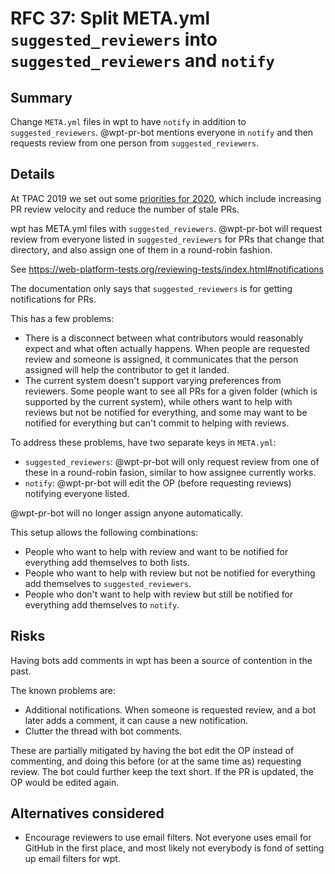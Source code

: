 # RFC 37: Split META.yml `suggested_reviewers` into `suggested_reviewers` and `notify`

## Summary

Change `META.yml` files in wpt to have `notify` in addition to `suggested_reviewers`.
@wpt-pr-bot mentions everyone in `notify` and then requests review from one person from `suggested_reviewers`.

## Details

At TPAC 2019 we set out some [priorities for 2020](https://docs.google.com/document/d/1gie7LFb6cAUfabY86MYuWM7m7ux_FaKhDkLdpz0zWkg/edit),
which include increasing PR review velocity and reduce the number of stale PRs.

wpt has META.yml files with `suggested_reviewers`. @wpt-pr-bot will request review from everyone listed in `suggested_reviewers` for PRs that change that directory, and also assign one of them in a round-robin fashion.

See https://web-platform-tests.org/reviewing-tests/index.html#notifications

The documentation only says that `suggested_reviewers` is for getting notifications for PRs.

This has a few problems:

* There is a disconnect between what contributors would reasonably expect and what often actually happens. When people are requested review and someone is assigned, it communicates that the person assigned will help the contributor to get it landed.
* The current system doesn't support varying preferences from reviewers. Some people want to see all PRs for a given folder (which is supported by the current system), while others want to help with reviews but not be notified for everything, and some may want to be notified for everything but can't commit to helping with reviews.

To address these problems, have two separate keys in `META.yml`:

* `suggested_reviewers`: @wpt-pr-bot will only request review from one of these in a round-robin fasion, similar to how assignee currently works.
* `notify`: @wpt-pr-bot will edit the OP (before requesting reviews) notifying everyone listed.

@wpt-pr-bot will no longer assign anyone automatically.

This setup allows the following combinations:

* People who want to help with review and want to be notified for everything add themselves to both lists.
* People who want to help with review but not be notified for everything add themselves to `suggested_reviewers`.
* People who don't want to help with review but still be notified for everything add themselves to `notify`.

## Risks

Having bots add comments in wpt has been a source of contention in the past.

The known problems are:

* Additional notifications. When someone is requested review, and a bot later adds a comment, it can cause a new notification.
* Clutter the thread with bot comments.

These are partially mitigated by having the bot edit the OP instead of commenting, and doing this before (or at the same time as) requesting review. The bot could further keep the text short. If the PR is updated, the OP would be edited again.

## Alternatives considered

* Encourage reviewers to use email filters. Not everyone uses email for GitHub in the first place, and most likely not everybody is fond of setting up email filters for wpt.
